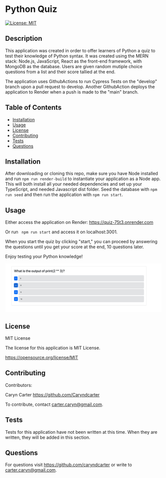 # Python Quiz
[![License: MIT](https://img.shields.io/badge/License-MIT-yellow.svg)](https://opensource.org/licenses/MIT)

## Description

This application was created in order to offer learners of Python a quiz to test their knowledge of Python syntax.  It was created using the MERN stack: Node.js, JavaScript, React as the front-end framework, with MongoDB as the database.  Users are given random mutiple choice questions from a list and their score tallied at the end.  

The application uses GithubActions to run Cypress Tests on the "develop" branch upon a pull request to develop.  Another GithubAction deploys the application to Render when a push is made to the "main" branch. 


## Table of Contents
- [Installation](#installation)
- [Usage](#usage)
- [License](#license)
- [Contributing](#contributing)
- [Tests](#tests)
- [Questions](#questions)

## Installation

After downloading or cloning this repo, make sure you have Node installed and run ``npm run render-build`` to instantiate your application as a Node app.  This will both install all your needed dependencies and set up your TypeScript, and needed Javascript dist folder. Seed the database with ``npm run seed`` and then run the application with ``npm run start``.  

## Usage

Either access the application on Render: https://quiz-75t3.onrender.com

Or run `` npm run start`` and access it on localhost:3001.  

When you start the quiz by clicking "start," you can proceed by answering the questions until you get your score at the end, 10 questions later.  

Enjoy testing your Python knowledge! 
 

![Demo](./assets/output.png)


## License

MIT License

The license for this application is MIT License.

https://opensource.org/license/MIT

## Contributing

Contributors: 

Caryn Carter https://github.com/Caryndcarter 

To contribute, contact carter.caryn@gmail.com.

## Tests

Tests for this application have not been written at this time.  When they are written, they will be added in this section.  


## Questions

For questions visit https://github.com/caryndcarter or write to carter.caryn@gmail.com.

